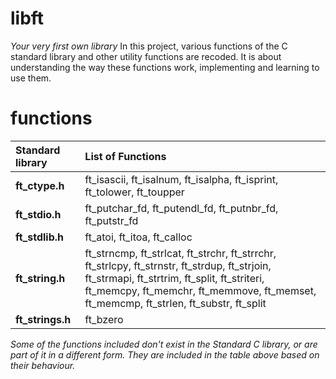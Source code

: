 # libft
*Your very first own library*
In this project, various functions of the C standard library and other utility functions are recoded. It is about understanding the way these functions work, implementing and learning to use them.

# functions
Standard library     | List of Functions
:--------------------|:----------
**ft_ctype.h**       | ft_isascii, ft_isalnum, ft_isalpha, ft_isprint, ft_tolower, ft_toupper
**ft_stdio.h**       | ft_putchar_fd, ft_putendl_fd, ft_putnbr_fd, ft_putstr_fd
**ft_stdlib.h**      | ft_atoi, ft_itoa, ft_calloc
**ft_string.h**      | ft_strncmp, ft_strlcat, ft_strchr, ft_strrchr, ft_strlcpy, ft_strnstr, ft_strdup, ft_strjoin, ft_strmapi, ft_strtrim, ft_split, ft_striteri, ft_memcpy, ft_memchr, ft_memmove, ft_memset, ft_memcmp, ft_strlen, ft_substr, ft_split
**ft_strings.h**     | ft_bzero
*Some of the functions included don't exist in the Standard C library, or are part of it in a different form. They are included in the table above based on their behaviour.*